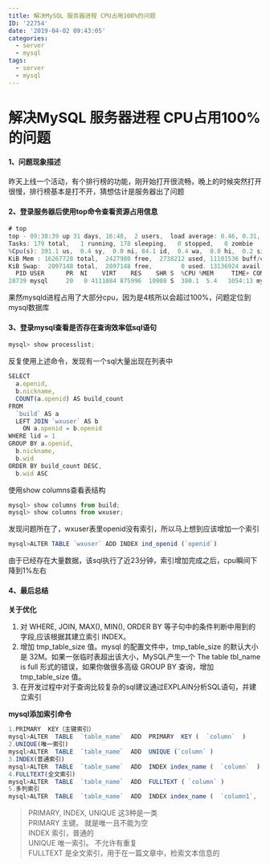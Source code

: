 ```yaml
---
title: 解决MySQL 服务器进程 CPU占用100%的问题
ID: '22754'
date: '2019-04-02 09:43:05'
categories:
  - server
  - mysql
tags:
  - server
  - mysql
---
```


# 解决MySQL 服务器进程 CPU占用100%的问题

#### 1、问题现象描述

昨天上线一个活动，有个排行榜的功能，刚开始打开很流畅，晚上的时候突然打开很慢，排行榜基本是打不开，猜想估计是服务器出了问题

#### 2、登录服务器后使用top命令查看资源占用信息

``` js 
# top
top - 09:38:39 up 31 days, 16:48,  2 users,  load average: 0.46, 0.31, 0.25
Tasks: 179 total,   1 running, 178 sleeping,   0 stopped,   0 zombie
%Cpu(s): 391.1 us,  0.4 sy,  0.0 ni, 84.1 id,  0.4 wa,  0.0 hi,  0.2 si,  0.0 st
KiB Mem : 16267728 total,  2427980 free,  2738212 used, 11101536 buff/cache
KiB Swap:  2097148 total,  2097148 free,        0 used. 13136924 avail Mem
  PID USER      PR  NI    VIRT    RES    SHR S  %CPU %MEM     TIME+ COMMAND
28739 mysql     20   0 4111084 875996  10908 S  380.1  5.4   1054:13 mysqld 
```

果然mysqld进程占用了大部分cpu，因为是4核所以会超过100%，问题定位到mysql数据库

#### 3、登录mysql查看是否存在查询效率低sql语句

``` js 
mysql> show processlist; 
```

反复使用上述命令，发现有一个sql大量出现在列表中

``` js 
SELECT
  a.openid,
  b.nickname,
  COUNT(a.openid) AS build_count
FROM
  `build` AS a
  LEFT JOIN `wxuser` AS b
    ON a.openid = b.openid
WHERE lid = 1
GROUP BY a.openid,
  b.nickname,
  b.wid
ORDER BY build_count DESC,
  b.wid ASC 
```

使用show columns查看表结构

``` js 
mysql> show columns from build;
mysql> show columns from wxuser; 
```

发现问题所在了，wxuser表里openid没有索引，所以马上想到应该增加一个索引

``` js 
mysql>ALTER TABLE `wxuser` ADD INDEX ind_openid (`openid`) 
```

由于已经存在大量数据，该sql执行了近23分钟，索引增加完成之后，cpu瞬间下降到1%左右

#### 4、最后总结

**关于优化**

1. 对 WHERE, JOIN, MAX(), MIN(), ORDER BY 等子句中的条件判断中用到的字段,应该根据其建立索引 INDEX。
2. 增加 tmp\_table\_size 值。mysql 的配置文件中，tmp\_table\_size 的默认大小是 32M。如果一张临时表超出该大小，MySQL产生一个 The table tbl\_name is full 形式的错误，如果你做很多高级 GROUP BY 查询，增加 tmp\_table\_size 值。
3. 在开发过程中对于查询比较复杂的sql建议通过EXPLAIN分析SQL语句，并建立索引

**mysql添加索引命令**

``` js 
1.PRIMARY  KEY（主键索引）
mysql>ALTER  TABLE  `table_name`  ADD  PRIMARY  KEY (  `column`  )
2.UNIQUE(唯一索引)
mysql>ALTER  TABLE  `table_name`  ADD  UNIQUE (`column` )
3.INDEX(普通索引)
mysql>ALTER  TABLE  `table_name`  ADD  INDEX index_name (  `column`  )
4.FULLTEXT(全文索引)
mysql>ALTER  TABLE  `table_name`  ADD  FULLTEXT ( `column` )
5.多列索引
mysql>ALTER  TABLE  `table_name`  ADD  INDEX index_name (  `column1`,  `column2`,  `column3`  ) 
```

> PRIMARY, INDEX, UNIQUE 这3种是一类  
> PRIMARY 主键。 就是唯一且不能为空  
> INDEX 索引，普通的  
> UNIQUE 唯一索引。 不允许有重复  
> FULLTEXT 是全文索引，用于在一篇文章中，检索文本信息的
 
 
 
 
 
 

